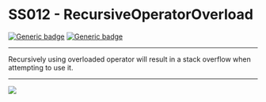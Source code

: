 # SS012 - RecursiveOperatorOverload

[![Generic badge](https://img.shields.io/badge/Severity-Warning-yellow.svg)](https://shields.io/) [![Generic badge](https://img.shields.io/badge/CodeFix-Yes-green.svg)](https://shields.io/)

---

Recursively using overloaded operator will result in a stack overflow when attempting to use it.

---

![](./attachments/SS001.gif)